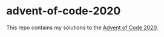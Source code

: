 # advent-of-code-2020
This repo contains my solutions to the [Advent of Code 2020](https://adventofcode.com/2020).
